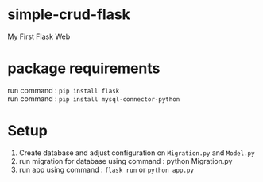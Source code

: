# simple-crud-flask
My First Flask Web

# package requirements
run command : `pip install flask` <br>
run command : `pip install mysql-connector-python`

# Setup
1. Create database and adjust configuration on `Migration.py` and `Model.py`
2. run migration for database using command : python Migration.py
3. run app using command : `flask run` or `python app.py`
